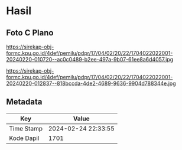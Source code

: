 # Hasil

## Foto C Plano

https://sirekap-obj-formc.kpu.go.id/4def/pemilu/pdpr/17/04/02/20/22/1704022022001-20240220-010720--ac0c0489-b2ee-497a-9b07-61ee8a6d4057.jpg

https://sirekap-obj-formc.kpu.go.id/4def/pemilu/pdpr/17/04/02/20/22/1704022022001-20240220-012837--818bccda-4de2-4689-9636-9904d788344e.jpg


## Metadata

| Key        | Value               |
| ---------- | ------------------- |
| Time Stamp | 2024-02-24 22:33:55 |
| Kode Dapil | 1701                |



